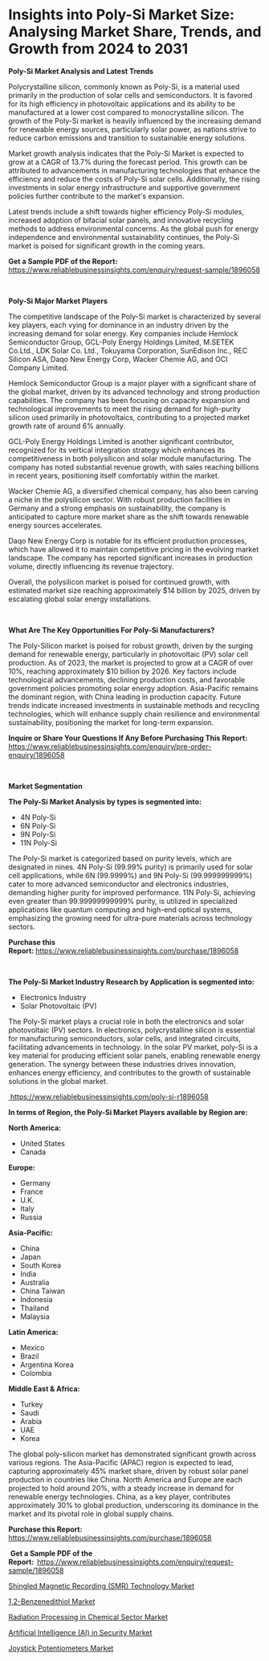 <p><h1>Insights into Poly-Si Market Size: Analysing Market Share, Trends, and Growth from 2024 to 2031</h1></p><p><strong>Poly-Si Market Analysis and Latest Trends</strong></p>
<p><p>Polycrystalline silicon, commonly known as Poly-Si, is a material used primarily in the production of solar cells and semiconductors. It is favored for its high efficiency in photovoltaic applications and its ability to be manufactured at a lower cost compared to monocrystalline silicon. The growth of the Poly-Si market is heavily influenced by the increasing demand for renewable energy sources, particularly solar power, as nations strive to reduce carbon emissions and transition to sustainable energy solutions.</p><p>Market growth analysis indicates that the Poly-Si Market is expected to grow at a CAGR of 13.7% during the forecast period. This growth can be attributed to advancements in manufacturing technologies that enhance the efficiency and reduce the costs of Poly-Si solar cells. Additionally, the rising investments in solar energy infrastructure and supportive government policies further contribute to the market's expansion.</p><p>Latest trends include a shift towards higher efficiency Poly-Si modules, increased adoption of bifacial solar panels, and innovative recycling methods to address environmental concerns. As the global push for energy independence and environmental sustainability continues, the Poly-Si market is poised for significant growth in the coming years.</p></p>
<p><strong>Get a Sample PDF of the Report:&nbsp;</strong> <a href="https://www.reliablebusinessinsights.com/enquiry/request-sample/1896058?utm_campaign=97&utm_medium=2&utm_source=Github&utm_content=ia&utm_term=24102024&utm_id=poly-si">https://www.reliablebusinessinsights.com/enquiry/request-sample/1896058</a></p>
<p>&nbsp;</p>
<p><strong>Poly-Si Major Market Players</strong></p>
<p><p>The competitive landscape of the Poly-Si market is characterized by several key players, each vying for dominance in an industry driven by the increasing demand for solar energy. Key companies include Hemlock Semiconductor Group, GCL-Poly Energy Holdings Limited, M.SETEK Co.Ltd., LDK Solar Co. Ltd., Tokuyama Corporation, SunEdison Inc., REC Silicon ASA, Daqo New Energy Corp, Wacker Chemie AG, and OCI Company Limited.</p><p>Hemlock Semiconductor Group is a major player with a significant share of the global market, driven by its advanced technology and strong production capabilities. The company has been focusing on capacity expansion and technological improvements to meet the rising demand for high-purity silicon used primarily in photovoltaics, contributing to a projected market growth rate of around 6% annually.</p><p>GCL-Poly Energy Holdings Limited is another significant contributor, recognized for its vertical integration strategy which enhances its competitiveness in both polysilicon and solar module manufacturing. The company has noted substantial revenue growth, with sales reaching billions in recent years, positioning itself comfortably within the market.</p><p>Wacker Chemie AG, a diversified chemical company, has also been carving a niche in the polysilicon sector. With robust production facilities in Germany and a strong emphasis on sustainability, the company is anticipated to capture more market share as the shift towards renewable energy sources accelerates.</p><p>Daqo New Energy Corp is notable for its efficient production processes, which have allowed it to maintain competitive pricing in the evolving market landscape. The company has reported significant increases in production volume, directly influencing its revenue trajectory.</p><p>Overall, the polysilicon market is poised for continued growth, with estimated market size reaching approximately $14 billion by 2025, driven by escalating global solar energy installations.</p></p>
<p>&nbsp;</p>
<p><strong>What Are The Key Opportunities For Poly-Si Manufacturers?</strong></p>
<p><p>The Poly-Silicon market is poised for robust growth, driven by the surging demand for renewable energy, particularly in photovoltaic (PV) solar cell production. As of 2023, the market is projected to grow at a CAGR of over 10%, reaching approximately $10 billion by 2026. Key factors include technological advancements, declining production costs, and favorable government policies promoting solar energy adoption. Asia-Pacific remains the dominant region, with China leading in production capacity. Future trends indicate increased investments in sustainable methods and recycling technologies, which will enhance supply chain resilience and environmental sustainability, positioning the market for long-term expansion.</p></p>
<p><strong>Inquire or Share Your Questions If Any Before Purchasing This Report:</strong> <a href="https://www.reliablebusinessinsights.com/enquiry/pre-order-enquiry/1896058?utm_campaign=97&utm_medium=2&utm_source=Github&utm_content=ia&utm_term=24102024&utm_id=poly-si">https://www.reliablebusinessinsights.com/enquiry/pre-order-enquiry/1896058</a></p>
<p>&nbsp;</p>
<p><strong>Market Segmentation</strong></p>
<p><strong>The Poly-Si Market Analysis by types is segmented into:</strong></p>
<p><ul><li>4N Poly-Si</li><li>6N Poly-Si</li><li>9N Poly-Si</li><li>11N Poly-Si</li></ul></p>
<p><p>The Poly-Si market is categorized based on purity levels, which are designated in nines. 4N Poly-Si (99.99% purity) is primarily used for solar cell applications, while 6N (99.9999%) and 9N Poly-Si (99.999999999%) cater to more advanced semiconductor and electronics industries, demanding higher purity for improved performance. 11N Poly-Si, achieving even greater than 99.99999999999% purity, is utilized in specialized applications like quantum computing and high-end optical systems, emphasizing the growing need for ultra-pure materials across technology sectors.</p></p>
<p><strong>Purchase this Report:&nbsp;</strong><a href="https://www.reliablebusinessinsights.com/purchase/1896058?utm_campaign=97&utm_medium=2&utm_source=Github&utm_content=ia&utm_term=24102024&utm_id=poly-si">https://www.reliablebusinessinsights.com/purchase/1896058</a></p>
<p>&nbsp;</p>
<p><strong>The Poly-Si Market Industry Research by Application is segmented into:</strong></p>
<p><ul><li>Electronics Industry</li><li>Solar Photovoltaic (PV)</li></ul></p>
<p><p>The Poly-Si market plays a crucial role in both the electronics and solar photovoltaic (PV) sectors. In electronics, polycrystalline silicon is essential for manufacturing semiconductors, solar cells, and integrated circuits, facilitating advancements in technology. In the solar PV market, poly-Si is a key material for producing efficient solar panels, enabling renewable energy generation. The synergy between these industries drives innovation, enhances energy efficiency, and contributes to the growth of sustainable solutions in the global market.</p></p>
<p><a href="https://www.reliablebusinessinsights.com/poly-si-r1896058?utm_campaign=97&utm_medium=2&utm_source=Github&utm_content=ia&utm_term=24102024&utm_id=poly-si">&nbsp;https://www.reliablebusinessinsights.com/poly-si-r1896058</a></p>
<p><strong>In terms of Region, the Poly-Si Market Players available by Region are:</strong></p>
<p>
    <p> <strong> North America: </strong>
        <ul>
            <li>United States</li>
            <li>Canada</li>
        </ul>
        </p> 
    <p> <strong> Europe: </strong>
        <ul>
            <li>Germany</li>
            <li>France</li>
            <li>U.K.</li>
            <li>Italy</li>
            <li>Russia</li>
        </ul>
        </p> 
    <p> <strong> Asia-Pacific: </strong>
        <ul>
            <li>China</li>
            <li>Japan</li>
            <li>South Korea</li>
            <li>India</li>
            <li>Australia</li>
            <li>China Taiwan</li>
            <li>Indonesia</li>
            <li>Thailand</li>
            <li>Malaysia</li>
        </ul>
        </p> 
    <p> <strong> Latin America: </strong>
        <ul>
            <li>Mexico</li>
            <li>Brazil</li>
            <li>Argentina Korea</li>
            <li>Colombia</li>
        </ul>
        </p> 
    <p> <strong> Middle East & Africa: </strong>
        <ul>
            <li>Turkey</li>
            <li>Saudi</li>
            <li>Arabia</li>
            <li>UAE</li>
            <li>Korea</li>
        </ul>
    </p>
    </p>
<p><p>The global poly-silicon market has demonstrated significant growth across various regions. The Asia-Pacific (APAC) region is expected to lead, capturing approximately 45% market share, driven by robust solar panel production in countries like China. North America and Europe are each projected to hold around 20%, with a steady increase in demand for renewable energy technologies. China, as a key player, contributes approximately 30% to global production, underscoring its dominance in the market and its pivotal role in global supply chains.</p></p>
<p><strong>Purchase this Report: </strong><a href="https://www.reliablebusinessinsights.com/purchase/1896058?utm_campaign=97&utm_medium=2&utm_source=Github&utm_content=ia&utm_term=24102024&utm_id=poly-si">https://www.reliablebusinessinsights.com/purchase/1896058</a></p>
<p>&nbsp;<strong>Get a Sample PDF of the Report:&nbsp;&nbsp;</strong><a href="https://www.reliablebusinessinsights.com/enquiry/request-sample/1896058?utm_campaign=97&utm_medium=2&utm_source=Github&utm_content=ia&utm_term=24102024&utm_id=poly-si">https://www.reliablebusinessinsights.com/enquiry/request-sample/1896058</a></p>
<p><strong></strong></p>
<p><p><a href="https://www.linkedin.com/pulse/shingled-magnetic-recording-smr-technology-market-pulse-c6zzc?utm_campaign=97&utm_medium=2&utm_source=Github&utm_content=ia&utm_term=24102024&utm_id=poly-si">Shingled Magnetic Recording (SMR) Technology Market</a></p><p><a href="https://github.com/alespiliffe/Market-Research-Report-List-1/blob/main/12-benzenedithiol-market.md?utm_campaign=97&utm_medium=2&utm_source=Github&utm_content=ia&utm_term=24102024&utm_id=poly-si">1,2-Benzenedithiol Market</a></p><p><a href="https://github.com/yoreivesal/Market-Research-Report-List-1/blob/main/radiation-processing-in-chemical-sector-market.md?utm_campaign=97&utm_medium=2&utm_source=Github&utm_content=ia&utm_term=24102024&utm_id=poly-si">Radiation Processing in Chemical Sector Market</a></p><p><a href="https://www.linkedin.com/pulse/artificial-intelligence-ai-security-market-size-share-trends-7jsrc?utm_campaign=97&utm_medium=2&utm_source=Github&utm_content=ia&utm_term=24102024&utm_id=poly-si">Artificial Intelligence (AI) in Security Market</a></p><p><a href="https://issuu.com/reportprime-2/docs/joystick-potentiometers-market-size_0f05febefb7cf1?utm_campaign=97&utm_medium=2&utm_source=Github&utm_content=ia&utm_term=24102024&utm_id=poly-si">Joystick Potentiometers Market</a></p></p>